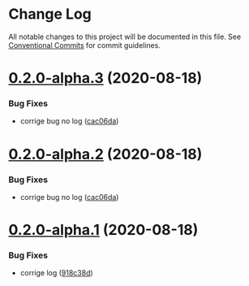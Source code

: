# Change Log

All notable changes to this project will be documented in this file.
See [Conventional Commits](https://conventionalcommits.org) for commit guidelines.

# [0.2.0-alpha.3](https://github.com/Mathias54/lerna-conventional-commits-example/compare/v0.2.0-alpha.1...v0.2.0-alpha.3) (2020-08-18)


### Bug Fixes

* corrige bug no log ([cac06da](https://github.com/Mathias54/lerna-conventional-commits-example/commit/cac06da3700ec3c3dc8924e69c0fbf045c89f796))





# [0.2.0-alpha.2](https://github.com/Mathias54/lerna-conventional-commits-example/compare/v0.2.0-alpha.1...v0.2.0-alpha.2) (2020-08-18)


### Bug Fixes

* corrige bug no log ([cac06da](https://github.com/Mathias54/lerna-conventional-commits-example/commit/cac06da3700ec3c3dc8924e69c0fbf045c89f796))





# [0.2.0-alpha.1](https://github.com/Mathias54/lerna-conventional-commits-example/compare/v0.2.0-alpha.0...v0.2.0-alpha.1) (2020-08-18)


### Bug Fixes

* corrige log ([918c38d](https://github.com/Mathias54/lerna-conventional-commits-example/commit/918c38d695f4888e5c6ab2e3c2bac316c98bf7f2))
